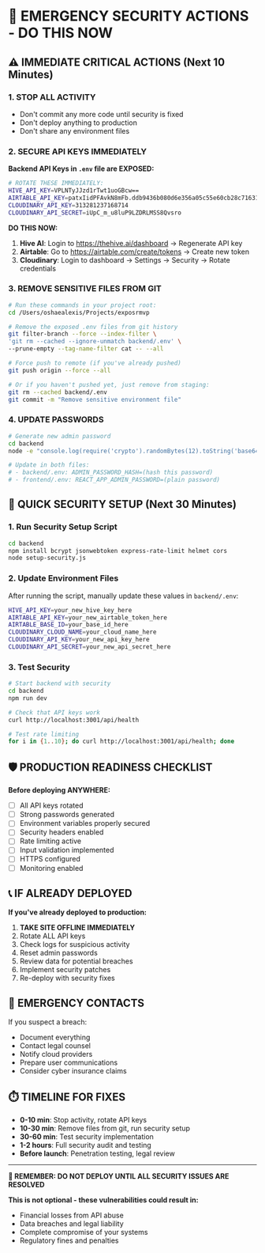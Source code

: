 # 🚨 EMERGENCY SECURITY ACTIONS - DO THIS NOW

## ⚠️ **IMMEDIATE CRITICAL ACTIONS (Next 10 Minutes)**

### 1. **STOP ALL ACTIVITY**
- Don't commit any more code until security is fixed
- Don't deploy anything to production
- Don't share any environment files

### 2. **SECURE API KEYS IMMEDIATELY**

**Backend API Keys in `.env` file are EXPOSED:**
```bash
# ROTATE THESE IMMEDIATELY:
HIVE_API_KEY=VPLNTyJJzd1rTwt1uoGBcw==
AIRTABLE_API_KEY=patxIidPFAvkN8mFb.ddb9436b080d6e356a05c55e60cb28c71631b27241a5e71a3f421a5fb4ce2168
CLOUDINARY_API_KEY=313281237168714
CLOUDINARY_API_SECRET=iUpC_m_u8luP9LZDRLMSS8Qvsro
```

**DO THIS NOW:**

1. **Hive AI**: Login to https://thehive.ai/dashboard → Regenerate API key
2. **Airtable**: Go to https://airtable.com/create/tokens → Create new token
3. **Cloudinary**: Login to dashboard → Settings → Security → Rotate credentials

### 3. **REMOVE SENSITIVE FILES FROM GIT**

```bash
# Run these commands in your project root:
cd /Users/oshaealexis/Projects/exposrmvp

# Remove the exposed .env files from git history
git filter-branch --force --index-filter \
'git rm --cached --ignore-unmatch backend/.env' \
--prune-empty --tag-name-filter cat -- --all

# Force push to remote (if you've already pushed)
git push origin --force --all

# Or if you haven't pushed yet, just remove from staging:
git rm --cached backend/.env
git commit -m "Remove sensitive environment file"
```

### 4. **UPDATE PASSWORDS**

```bash
# Generate new admin password
cd backend
node -e "console.log(require('crypto').randomBytes(12).toString('base64'))"

# Update in both files:
# - backend/.env: ADMIN_PASSWORD_HASH=(hash this password)
# - frontend/.env: REACT_APP_ADMIN_PASSWORD=(plain password)
```

## 🔧 **QUICK SECURITY SETUP (Next 30 Minutes)**

### 1. **Run Security Setup Script**
```bash
cd backend
npm install bcrypt jsonwebtoken express-rate-limit helmet cors
node setup-security.js
```

### 2. **Update Environment Files**
After running the script, manually update these values in `backend/.env`:
```bash
HIVE_API_KEY=your_new_hive_key_here
AIRTABLE_API_KEY=your_new_airtable_token_here
AIRTABLE_BASE_ID=your_base_id_here
CLOUDINARY_CLOUD_NAME=your_cloud_name_here
CLOUDINARY_API_KEY=your_new_api_key_here
CLOUDINARY_API_SECRET=your_new_api_secret_here
```

### 3. **Test Security**
```bash
# Start backend with security
cd backend
npm run dev

# Check that API keys work
curl http://localhost:3001/api/health

# Test rate limiting
for i in {1..10}; do curl http://localhost:3001/api/health; done
```

## 🛡️ **PRODUCTION READINESS CHECKLIST**

**Before deploying ANYWHERE:**
- [ ] All API keys rotated
- [ ] Strong passwords generated
- [ ] Environment variables properly secured
- [ ] Security headers enabled
- [ ] Rate limiting active
- [ ] Input validation implemented
- [ ] HTTPS configured
- [ ] Monitoring enabled

## 📞 **IF ALREADY DEPLOYED**

**If you've already deployed to production:**

1. **TAKE SITE OFFLINE IMMEDIATELY**
2. Rotate ALL API keys
3. Check logs for suspicious activity
4. Reset admin passwords
5. Review data for potential breaches
6. Implement security patches
7. Re-deploy with security fixes

## 🚨 **EMERGENCY CONTACTS**

If you suspect a breach:
- Document everything
- Contact legal counsel
- Notify cloud providers
- Prepare user communications
- Consider cyber insurance claims

## ⏱️ **TIMELINE FOR FIXES**

- **0-10 min**: Stop activity, rotate API keys
- **10-30 min**: Remove files from git, run security setup
- **30-60 min**: Test security implementation
- **1-2 hours**: Full security audit and testing
- **Before launch**: Penetration testing, legal review

---

**🚨 REMEMBER: DO NOT DEPLOY UNTIL ALL SECURITY ISSUES ARE RESOLVED**

**This is not optional - these vulnerabilities could result in:**
- Financial losses from API abuse
- Data breaches and legal liability
- Complete compromise of your systems
- Regulatory fines and penalties
